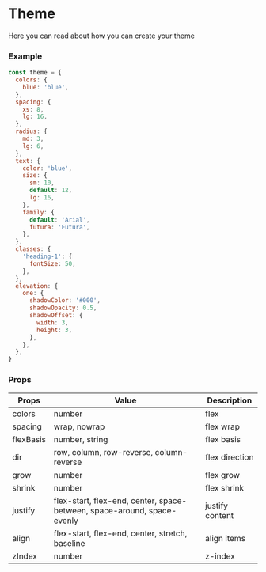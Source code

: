 # Theme

Here you can read about how you can create your theme

### Example

```js
const theme = {
  colors: {
    blue: 'blue',
  },
  spacing: {
    xs: 8,
    lg: 16,
  },
  radius: {
    md: 3,
    lg: 6,
  },
  text: {
    color: 'blue',
    size: {
      sm: 10,
      default: 12,
      lg: 16,
    },
    family: {
      default: 'Arial',
      futura: 'Futura',
    },
  },
  classes: {
    'heading-1': {
      fontSize: 50,
    },
  },
  elevation: {
    one: {
      shadowColor: '#000',
      shadowOpacity: 0.5,
      shadowOffset: {
        width: 3,
        height: 3,
      },
    },
  },
}
```

### Props

| Props     | Value                                                                   | Description     |
| --------- | ----------------------------------------------------------------------- | --------------- |
| colors    | number                                                                  | flex            |
| spacing   | wrap, nowrap                                                            | flex wrap       |
| flexBasis | number, string                                                          | flex basis      |
| dir       | row, column, row-reverse, column-reverse                                | flex direction  |
| grow      | number                                                                  | flex grow       |
| shrink    | number                                                                  | flex shrink     |
| justify   | flex-start, flex-end, center, space-between, space-around, space-evenly | justify content |
| align     | flex-start, flex-end, center, stretch, baseline                         | align items     |
| zIndex    | number                                                                  | z-index         |

